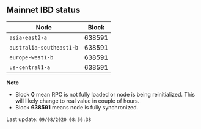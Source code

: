 ## **Mainnet** IBD status


Node | Block
--- | ---
`asia-east2-a` | 638591
`australia-southeast1-b` | 638591
`europe-west1-b` | 638591
`us-central1-a` | 638591


**Note**
* Block **0** mean RPC is not fully loaded or node is being reinitialized. This will likely change to real value in couple of hours.
* Block **638591** means node is fully synchronized.


Last update: `09/08/2020 08:56:38`
